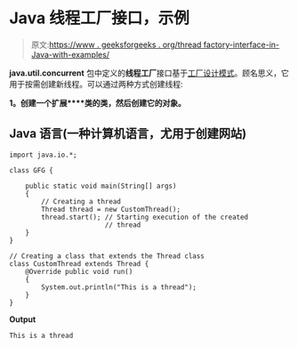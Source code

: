 # Java 线程工厂接口，示例

> 原文:[https://www . geeksforgeeks . org/thread factory-interface-in-Java-with-examples/](https://www.geeksforgeeks.org/threadfactory-interface-in-java-with-examples/)

**java.util.concurrent** 包中定义的**线程工厂**接口基于[工厂设计模式](https://www.geeksforgeeks.org/factory-method-design-pattern-in-java/)。顾名思义，它用于按需创建新线程。可以通过两种方式创建线程:

**1。创建一个扩展****类的类，然后创建它的对象。**

## Java 语言(一种计算机语言，尤用于创建网站)

```
import java.io.*;

class GFG {

    public static void main(String[] args)
    {
        // Creating a thread
        Thread thread = new CustomThread();
        thread.start(); // Starting execution of the created
                        // thread
    }
}

// Creating a class that extends the Thread class
class CustomThread extends Thread {
    @Override public void run()
    {
        System.out.println("This is a thread");
    }
}
```

**Output**

```
This is a thread
```